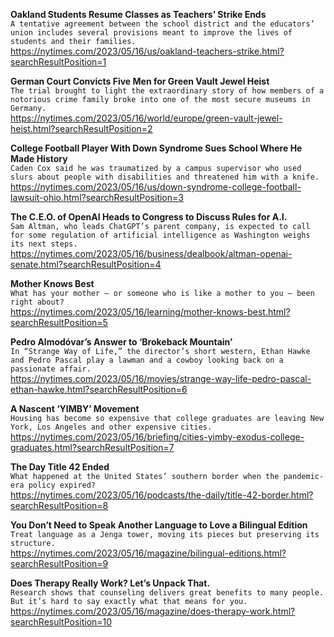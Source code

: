 **Oakland Students Resume Classes as Teachers’ Strike Ends**\
`A tentative agreement between the school district and the educators’ union includes several provisions meant to improve the lives of students and their families.`\
https://nytimes.com/2023/05/16/us/oakland-teachers-strike.html?searchResultPosition=1

**German Court Convicts Five Men for Green Vault Jewel Heist**\
`The trial brought to light the extraordinary story of how members of a notorious crime family broke into one of the most secure museums in Germany.`\
https://nytimes.com/2023/05/16/world/europe/green-vault-jewel-heist.html?searchResultPosition=2

**College Football Player With Down Syndrome Sues School Where He Made History**\
`Caden Cox said he was traumatized by a campus supervisor who used slurs about people with disabilities and threatened him with a knife.`\
https://nytimes.com/2023/05/16/us/down-syndrome-college-football-lawsuit-ohio.html?searchResultPosition=3

**The C.E.O. of OpenAI Heads to Congress to Discuss Rules for A.I.**\
`Sam Altman, who leads ChatGPT’s parent company, is expected to call for some regulation of artificial intelligence as Washington weighs its next steps.`\
https://nytimes.com/2023/05/16/business/dealbook/altman-openai-senate.html?searchResultPosition=4

**Mother Knows Best**\
`What has your mother — or someone who is like a mother to you — been right about?`\
https://nytimes.com/2023/05/16/learning/mother-knows-best.html?searchResultPosition=5

**Pedro Almodóvar’s Answer to ‘Brokeback Mountain’**\
`In “Strange Way of Life,” the director’s short western, Ethan Hawke and Pedro Pascal play a lawman and a cowboy looking back on a passionate affair.`\
https://nytimes.com/2023/05/16/movies/strange-way-life-pedro-pascal-ethan-hawke.html?searchResultPosition=6

**A Nascent ‘YIMBY’ Movement**\
`Housing has become so expensive that college graduates are leaving New York, Los Angeles and other expensive cities.`\
https://nytimes.com/2023/05/16/briefing/cities-yimby-exodus-college-graduates.html?searchResultPosition=7

**The Day Title 42 Ended**\
`What happened at the United States’ southern border when the pandemic-era policy expired?`\
https://nytimes.com/2023/05/16/podcasts/the-daily/title-42-border.html?searchResultPosition=8

**You Don’t Need to Speak Another Language to Love a Bilingual Edition**\
`Treat language as a Jenga tower, moving its pieces but preserving its structure.`\
https://nytimes.com/2023/05/16/magazine/bilingual-editions.html?searchResultPosition=9

**Does Therapy Really Work? Let’s Unpack That.**\
`Research shows that counseling delivers great benefits to many people. But it’s hard to say exactly what that means for you.`\
https://nytimes.com/2023/05/16/magazine/does-therapy-work.html?searchResultPosition=10

